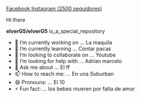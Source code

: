 
 <a href="https://facebook.com/Victor Gonzalez" target="_blank">
    <i class="fab fa-facebook"></i> Facebook </a>
 
  <a href="https://instagram.com/vglz_7" target="_blank">
    <i class="fab fa-instagram"></i> Instagram <span>(2500 seguidores)</span>
  </a>
 
 
 Hi there 


**elverG5/elverG5** is_a_special_repository


- 🔭 I’m currently working on ... La maquila
- 🌱 I’m currently learning ... Contar pacas
- 👯 I’m looking to collaborate on ... Youtube
- 🤔 I’m looking for help with ... Adrian marcelo
- 💬 Ask me about ... El ff
- 📫 How to reach me: ... En una Suburban
- 😄 Pronouns: ... El 10
- ⚡ Fun fact: ... los bebes mueren por falta de amor

